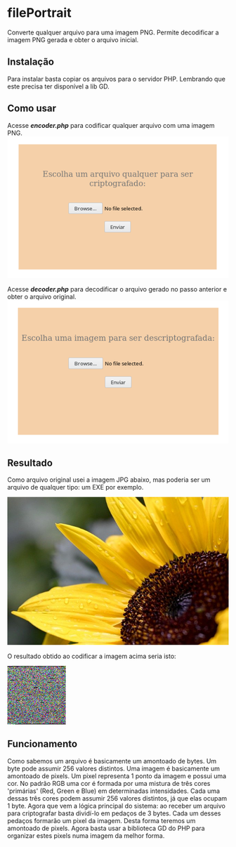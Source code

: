 # filePortrait
Converte qualquer arquivo para uma imagem PNG. Permite decodificar a imagem PNG gerada e obter o arquivo inicial.
## Instalação
Para instalar basta copiar os arquivos para o servidor PHP. Lembrando que este precisa ter disponível a lib GD.
## Como usar
Acesse ***encoder.php*** para codificar qualquer arquivo com uma imagem PNG.
![](tests/encode.png)

Acesse ***decoder.php*** para decodificar o arquivo gerado no passo anterior e obter o arquivo original.
![](tests/decode.png)
## Resultado
Como arquivo original usei a imagem JPG abaixo, mas poderia ser um arquivo de qualquer tipo: um EXE por exemplo.

![](tests/sunflower.jpg)

O resultado obtido ao codificar a imagem acima seria isto:

![](tests/sunflower.jpg.png)
## Funcionamento
Como sabemos um arquivo é basicamente um amontoado de bytes. Um byte pode assumir 256 valores distintos. Uma imagem é basicamente um amontoado de pixels. Um pixel representa 1 ponto da imagem e possui uma cor. No padrão RGB uma cor é formada por uma mistura de três cores 'primárias' (Red, Green e Blue) em determinadas intensidades. Cada uma dessas três cores podem assumir 256 valores distintos, já que elas ocupam 1 byte.
Agora que vem a lógica principal do sistema: ao receber um arquivo para criptografar basta dividí-lo em pedaços de 3 bytes. Cada um desses pedaços formarão um pixel da imagem. Desta forma teremos um amontoado de pixels. Agora basta usar a biblioteca GD do PHP para organizar estes pixels numa imagem da melhor forma.
